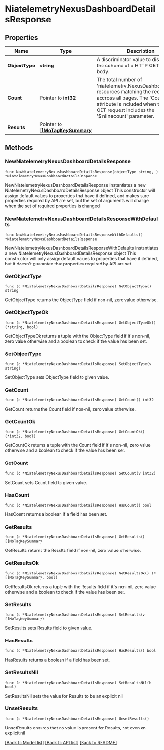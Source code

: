 # NiatelemetryNexusDashboardDetailsResponse

## Properties

Name | Type | Description | Notes
------------ | ------------- | ------------- | -------------
**ObjectType** | **string** | A discriminator value to disambiguate the schema of a HTTP GET response body. | 
**Count** | Pointer to **int32** | The total number of &#39;niatelemetry.NexusDashboardDetails&#39; resources matching the request, accross all pages. The &#39;Count&#39; attribute is included when the HTTP GET request includes the &#39;$inlinecount&#39; parameter. | [optional] 
**Results** | Pointer to [**[]MoTagKeySummary**](MoTagKeySummary.md) |  | [optional] 

## Methods

### NewNiatelemetryNexusDashboardDetailsResponse

`func NewNiatelemetryNexusDashboardDetailsResponse(objectType string, ) *NiatelemetryNexusDashboardDetailsResponse`

NewNiatelemetryNexusDashboardDetailsResponse instantiates a new NiatelemetryNexusDashboardDetailsResponse object
This constructor will assign default values to properties that have it defined,
and makes sure properties required by API are set, but the set of arguments
will change when the set of required properties is changed

### NewNiatelemetryNexusDashboardDetailsResponseWithDefaults

`func NewNiatelemetryNexusDashboardDetailsResponseWithDefaults() *NiatelemetryNexusDashboardDetailsResponse`

NewNiatelemetryNexusDashboardDetailsResponseWithDefaults instantiates a new NiatelemetryNexusDashboardDetailsResponse object
This constructor will only assign default values to properties that have it defined,
but it doesn't guarantee that properties required by API are set

### GetObjectType

`func (o *NiatelemetryNexusDashboardDetailsResponse) GetObjectType() string`

GetObjectType returns the ObjectType field if non-nil, zero value otherwise.

### GetObjectTypeOk

`func (o *NiatelemetryNexusDashboardDetailsResponse) GetObjectTypeOk() (*string, bool)`

GetObjectTypeOk returns a tuple with the ObjectType field if it's non-nil, zero value otherwise
and a boolean to check if the value has been set.

### SetObjectType

`func (o *NiatelemetryNexusDashboardDetailsResponse) SetObjectType(v string)`

SetObjectType sets ObjectType field to given value.


### GetCount

`func (o *NiatelemetryNexusDashboardDetailsResponse) GetCount() int32`

GetCount returns the Count field if non-nil, zero value otherwise.

### GetCountOk

`func (o *NiatelemetryNexusDashboardDetailsResponse) GetCountOk() (*int32, bool)`

GetCountOk returns a tuple with the Count field if it's non-nil, zero value otherwise
and a boolean to check if the value has been set.

### SetCount

`func (o *NiatelemetryNexusDashboardDetailsResponse) SetCount(v int32)`

SetCount sets Count field to given value.

### HasCount

`func (o *NiatelemetryNexusDashboardDetailsResponse) HasCount() bool`

HasCount returns a boolean if a field has been set.

### GetResults

`func (o *NiatelemetryNexusDashboardDetailsResponse) GetResults() []MoTagKeySummary`

GetResults returns the Results field if non-nil, zero value otherwise.

### GetResultsOk

`func (o *NiatelemetryNexusDashboardDetailsResponse) GetResultsOk() (*[]MoTagKeySummary, bool)`

GetResultsOk returns a tuple with the Results field if it's non-nil, zero value otherwise
and a boolean to check if the value has been set.

### SetResults

`func (o *NiatelemetryNexusDashboardDetailsResponse) SetResults(v []MoTagKeySummary)`

SetResults sets Results field to given value.

### HasResults

`func (o *NiatelemetryNexusDashboardDetailsResponse) HasResults() bool`

HasResults returns a boolean if a field has been set.

### SetResultsNil

`func (o *NiatelemetryNexusDashboardDetailsResponse) SetResultsNil(b bool)`

 SetResultsNil sets the value for Results to be an explicit nil

### UnsetResults
`func (o *NiatelemetryNexusDashboardDetailsResponse) UnsetResults()`

UnsetResults ensures that no value is present for Results, not even an explicit nil

[[Back to Model list]](../README.md#documentation-for-models) [[Back to API list]](../README.md#documentation-for-api-endpoints) [[Back to README]](../README.md)


